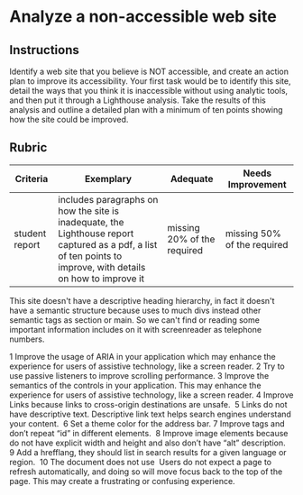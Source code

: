 # Analyze a non-accessible web site

## Instructions

Identify a web site that you believe is NOT accessible, and create an action plan to improve its accessibility. Your first task would be to identify this site, detail the ways that you think it is inaccessible without using analytic tools, and then put it through a Lighthouse analysis. Take the results of this analysis and outline a detailed plan with a minimum of ten points showing how the site could be improved.

## Rubric

| Criteria       | Exemplary                                                                                                                                                      | Adequate                    | Needs Improvement           |
| -------------- | -------------------------------------------------------------------------------------------------------------------------------------------------------------- | --------------------------- | --------------------------- |
| student report | includes paragraphs on how the site is inadequate, the Lighthouse report captured as a pdf, a list of ten points to improve, with details on how to improve it | missing 20% of the required | missing 50% of the required |


This site doesn't have a descriptive heading hierarchy, in fact it doesn't have a semantic structure because uses to much divs instead other semantic tags as section or main. So we can't find or reading some important information includes on it with screenreader as telephone numbers.



1 Improve the usage of ARIA in your application which may enhance the experience for users of assistive technology, like a screen reader.
2 Try to use passive listeners to improve scrolling performance.
3 Improve the semantics of the controls in your application. This may enhance the experience for users of assistive technology, like a screen reader.
4 Improve Links because links to cross-origin destinations are unsafe. 
5 Links do not have descriptive text. Descriptive link text helps search engines understand your content. 
6 Set a theme color for the address bar.
7 Improve tags and don’t repeat “id” in different elements. 
8 Improve image elements because do not have explicit width and height and also don’t have “alt” description. 
9 Add a hrefflang, they should list in search results for a given language or region. 
10 The document does not use <meta http-equiv="refresh"> Users do not expect a page to refresh automatically, and doing so will move focus back to the top of the page. This may create a frustrating or confusing experience.

